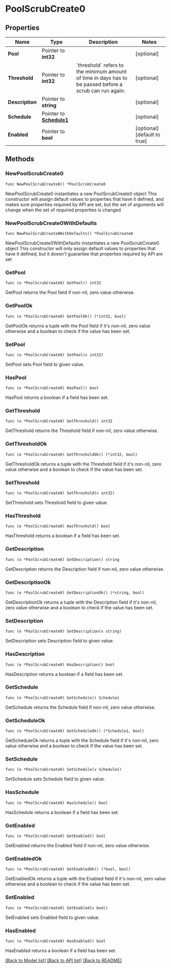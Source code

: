 # PoolScrubCreate0

## Properties

Name | Type | Description | Notes
------------ | ------------- | ------------- | -------------
**Pool** | Pointer to **int32** |  | [optional] 
**Threshold** | Pointer to **int32** | &#x60;threshold&#x60; refers to the minimum amount of time in days has to be passed before a scrub can run again. | [optional] 
**Description** | Pointer to **string** |  | [optional] 
**Schedule** | Pointer to [**Schedule1**](Schedule1.md) |  | [optional] 
**Enabled** | Pointer to **bool** |  | [optional] [default to true]

## Methods

### NewPoolScrubCreate0

`func NewPoolScrubCreate0() *PoolScrubCreate0`

NewPoolScrubCreate0 instantiates a new PoolScrubCreate0 object
This constructor will assign default values to properties that have it defined,
and makes sure properties required by API are set, but the set of arguments
will change when the set of required properties is changed

### NewPoolScrubCreate0WithDefaults

`func NewPoolScrubCreate0WithDefaults() *PoolScrubCreate0`

NewPoolScrubCreate0WithDefaults instantiates a new PoolScrubCreate0 object
This constructor will only assign default values to properties that have it defined,
but it doesn't guarantee that properties required by API are set

### GetPool

`func (o *PoolScrubCreate0) GetPool() int32`

GetPool returns the Pool field if non-nil, zero value otherwise.

### GetPoolOk

`func (o *PoolScrubCreate0) GetPoolOk() (*int32, bool)`

GetPoolOk returns a tuple with the Pool field if it's non-nil, zero value otherwise
and a boolean to check if the value has been set.

### SetPool

`func (o *PoolScrubCreate0) SetPool(v int32)`

SetPool sets Pool field to given value.

### HasPool

`func (o *PoolScrubCreate0) HasPool() bool`

HasPool returns a boolean if a field has been set.

### GetThreshold

`func (o *PoolScrubCreate0) GetThreshold() int32`

GetThreshold returns the Threshold field if non-nil, zero value otherwise.

### GetThresholdOk

`func (o *PoolScrubCreate0) GetThresholdOk() (*int32, bool)`

GetThresholdOk returns a tuple with the Threshold field if it's non-nil, zero value otherwise
and a boolean to check if the value has been set.

### SetThreshold

`func (o *PoolScrubCreate0) SetThreshold(v int32)`

SetThreshold sets Threshold field to given value.

### HasThreshold

`func (o *PoolScrubCreate0) HasThreshold() bool`

HasThreshold returns a boolean if a field has been set.

### GetDescription

`func (o *PoolScrubCreate0) GetDescription() string`

GetDescription returns the Description field if non-nil, zero value otherwise.

### GetDescriptionOk

`func (o *PoolScrubCreate0) GetDescriptionOk() (*string, bool)`

GetDescriptionOk returns a tuple with the Description field if it's non-nil, zero value otherwise
and a boolean to check if the value has been set.

### SetDescription

`func (o *PoolScrubCreate0) SetDescription(v string)`

SetDescription sets Description field to given value.

### HasDescription

`func (o *PoolScrubCreate0) HasDescription() bool`

HasDescription returns a boolean if a field has been set.

### GetSchedule

`func (o *PoolScrubCreate0) GetSchedule() Schedule1`

GetSchedule returns the Schedule field if non-nil, zero value otherwise.

### GetScheduleOk

`func (o *PoolScrubCreate0) GetScheduleOk() (*Schedule1, bool)`

GetScheduleOk returns a tuple with the Schedule field if it's non-nil, zero value otherwise
and a boolean to check if the value has been set.

### SetSchedule

`func (o *PoolScrubCreate0) SetSchedule(v Schedule1)`

SetSchedule sets Schedule field to given value.

### HasSchedule

`func (o *PoolScrubCreate0) HasSchedule() bool`

HasSchedule returns a boolean if a field has been set.

### GetEnabled

`func (o *PoolScrubCreate0) GetEnabled() bool`

GetEnabled returns the Enabled field if non-nil, zero value otherwise.

### GetEnabledOk

`func (o *PoolScrubCreate0) GetEnabledOk() (*bool, bool)`

GetEnabledOk returns a tuple with the Enabled field if it's non-nil, zero value otherwise
and a boolean to check if the value has been set.

### SetEnabled

`func (o *PoolScrubCreate0) SetEnabled(v bool)`

SetEnabled sets Enabled field to given value.

### HasEnabled

`func (o *PoolScrubCreate0) HasEnabled() bool`

HasEnabled returns a boolean if a field has been set.


[[Back to Model list]](../README.md#documentation-for-models) [[Back to API list]](../README.md#documentation-for-api-endpoints) [[Back to README]](../README.md)


